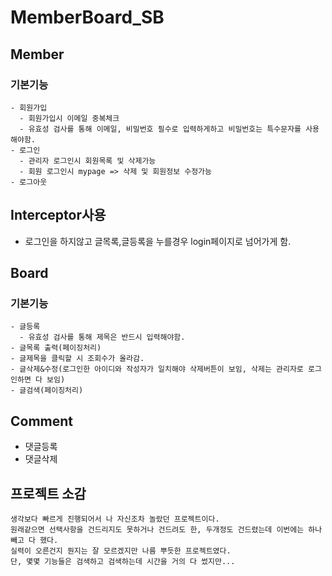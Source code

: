 # MemberBoard_SB

## Member
  ### 기본기능
    - 회원가입
      - 회원가입시 이메일 중복체크
      - 유효성 검사를 통해 이메일, 비밀번호 필수로 입력하게하고 비밀번호는 특수문자를 사용해야함.
    - 로그인
      - 관리자 로그인시 회원목록 및 삭제가능
      - 회원 로그인시 mypage => 삭제 및 회원정보 수정가능
    - 로그아웃
## Interceptor사용
  - 로그인을 하지않고 글목록,글등록을 누를경우 login페이지로 넘어가게 함.
   
## Board 
  ### 기본기능
    - 글등록
      - 유효성 검사를 통해 제목은 반드시 입력해야함.
    - 글목록 출력(페이징처리)
    - 글제목을 클릭할 시 조회수가 올라감.
    - 글삭제&수정(로그인한 아이디와 작성자가 일치해야 삭제버튼이 보임, 삭제는 관리자로 로그인하면 다 보임)
    - 글검색(페이징처리)
 
 ## Comment
  - 댓글등록
  - 댓글삭제
  
  
  ## 프로젝트 소감
    생각보다 빠르게 진행되어서 나 자신조차 놀랐던 프로젝트이다. 
    원래같으면 선택사항을 건드리지도 못하거나 건드려도 한, 두개정도 건드렸는데 이번에는 하나 빼고 다 했다. 
    실력이 오른건지 뭔지는 잘 모르겠지만 나름 뿌듯한 프로젝트였다.
    단, 몇몇 기능들은 검색하고 검색하는데 시간을 거의 다 썼지만...
